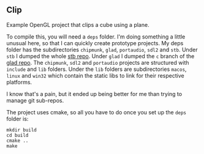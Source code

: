 ## Clip

Example OpenGL project that clips a cube using a plane.

To compile this, you will need a `deps` folder. I'm doing something a little unusual here, so that I can quickly create prototype projects. My deps folder has the subdirectories `chipmunk`, `glad`, `portaudio`, `sdl2` and `stb`. Under `stb` I dumped the whole [stb repo](https://github.com/nothings/stb). Under `glad` I dumped the `c` branch of the [glad repo](https://github.com/Dav1dde/glad/tree/c). The `chipmunk`, `sdl2` and `portaudio` projects are structured with `include` and `lib` folders. Under the `lib` folders are subdirectories `macos`, `linux` and `win32` which contain the static libs to link for their respective platforms.

I know that's a pain, but it ended up being better for me than trying to manage git sub-repos.

The project uses cmake, so all you have to do once you set up the `deps` folder is:

```
mkdir build
cd build
cmake ..
make
```

